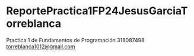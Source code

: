 # ReportePractica1FP24JesusGarciaTorreblanca
Practica 1 de Fundamentos de Programación
318087498
torreblanca1012@gmail.com
